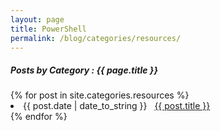 ```yaml
---
layout: page
title: PowerShell
permalink: /blog/categories/resources/
---
```


<h5> Posts by Category : {{ page.title }} </h5>

<div class="card">
{% for post in site.categories.resources %}
 <li class="category-posts"><span>{{ post.date | date_to_string }}</span> &nbsp; <a href="{{ post.url }}">{{ post.title }}</a></li>
{% endfor %}
</div>
